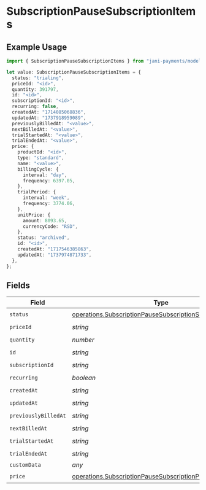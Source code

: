 # SubscriptionPauseSubscriptionItems

## Example Usage

```typescript
import { SubscriptionPauseSubscriptionItems } from "jani-payments/models/operations";

let value: SubscriptionPauseSubscriptionItems = {
  status: "trialing",
  priceId: "<id>",
  quantity: 391797,
  id: "<id>",
  subscriptionId: "<id>",
  recurring: false,
  createdAt: "1714085068836",
  updatedAt: "1737918959089",
  previouslyBilledAt: "<value>",
  nextBilledAt: "<value>",
  trialStartedAt: "<value>",
  trialEndedAt: "<value>",
  price: {
    productId: "<id>",
    type: "standard",
    name: "<value>",
    billingCycle: {
      interval: "day",
      frequency: 6397.05,
    },
    trialPeriod: {
      interval: "week",
      frequency: 3774.06,
    },
    unitPrice: {
      amount: 8093.65,
      currencyCode: "RSD",
    },
    status: "archived",
    id: "<id>",
    createdAt: "1717546385863",
    updatedAt: "1737974871733",
  },
};
```

## Fields

| Field                                                                                                                                    | Type                                                                                                                                     | Required                                                                                                                                 | Description                                                                                                                              |
| ---------------------------------------------------------------------------------------------------------------------------------------- | ---------------------------------------------------------------------------------------------------------------------------------------- | ---------------------------------------------------------------------------------------------------------------------------------------- | ---------------------------------------------------------------------------------------------------------------------------------------- |
| `status`                                                                                                                                 | [operations.SubscriptionPauseSubscriptionSubscriptionStatus](../../models/operations/subscriptionpausesubscriptionsubscriptionstatus.md) | :heavy_check_mark:                                                                                                                       | N/A                                                                                                                                      |
| `priceId`                                                                                                                                | *string*                                                                                                                                 | :heavy_check_mark:                                                                                                                       | N/A                                                                                                                                      |
| `quantity`                                                                                                                               | *number*                                                                                                                                 | :heavy_check_mark:                                                                                                                       | N/A                                                                                                                                      |
| `id`                                                                                                                                     | *string*                                                                                                                                 | :heavy_check_mark:                                                                                                                       | N/A                                                                                                                                      |
| `subscriptionId`                                                                                                                         | *string*                                                                                                                                 | :heavy_check_mark:                                                                                                                       | N/A                                                                                                                                      |
| `recurring`                                                                                                                              | *boolean*                                                                                                                                | :heavy_check_mark:                                                                                                                       | N/A                                                                                                                                      |
| `createdAt`                                                                                                                              | *string*                                                                                                                                 | :heavy_check_mark:                                                                                                                       | N/A                                                                                                                                      |
| `updatedAt`                                                                                                                              | *string*                                                                                                                                 | :heavy_check_mark:                                                                                                                       | N/A                                                                                                                                      |
| `previouslyBilledAt`                                                                                                                     | *string*                                                                                                                                 | :heavy_check_mark:                                                                                                                       | N/A                                                                                                                                      |
| `nextBilledAt`                                                                                                                           | *string*                                                                                                                                 | :heavy_check_mark:                                                                                                                       | N/A                                                                                                                                      |
| `trialStartedAt`                                                                                                                         | *string*                                                                                                                                 | :heavy_check_mark:                                                                                                                       | N/A                                                                                                                                      |
| `trialEndedAt`                                                                                                                           | *string*                                                                                                                                 | :heavy_check_mark:                                                                                                                       | N/A                                                                                                                                      |
| `customData`                                                                                                                             | *any*                                                                                                                                    | :heavy_minus_sign:                                                                                                                       | N/A                                                                                                                                      |
| `price`                                                                                                                                  | [operations.SubscriptionPauseSubscriptionPrice](../../models/operations/subscriptionpausesubscriptionprice.md)                           | :heavy_check_mark:                                                                                                                       | N/A                                                                                                                                      |